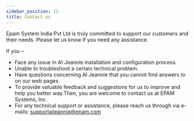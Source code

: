 ```yaml
---
sidebar_position: 11
title: Contact us
---
```


Epam System India Pvt Ltd is truly committed to support our customers and their needs. Please let us know if you need any assistance.

If you – 
* Face any issue in AI Jeannie installation and configuration process. 
* Unable to troubleshoot a certain technical problem.
* Have questions concerning AI Jeannie that you cannot find answers to on our web pages.
* To provide valuable feedback and suggestions for us to improve and help you better way.Then, you are welcome to contact us at EPAM Systems, Inc.
* For any technical support or assistance, please reach us through via e-mails: supportaijeannie@epam.com

